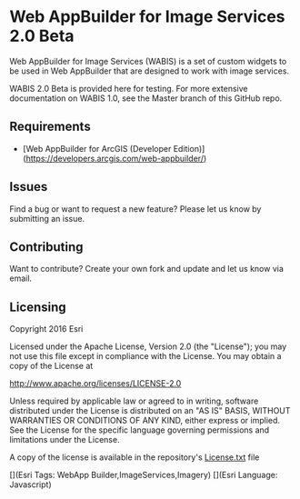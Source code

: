 # Web AppBuilder for Image Services 2.0 Beta

Web AppBuilder for Image Services (WABIS) is a set of custom widgets to be used in Web AppBuilder that are designed to work with image services. 

WABIS 2.0 Beta is provided here for testing. For more extensive documentation on WABIS 1.0, see the Master branch of this GitHub repo. 

## Requirements

* [Web AppBuilder for ArcGIS (Developer Edition)] (https://developers.arcgis.com/web-appbuilder/)

## Issues

Find a bug or want to request a new feature?  Please let us know by submitting an issue.

## Contributing

Want to contribute? Create your own fork and update and let us know via email.  

## Licensing
Copyright 2016 Esri

Licensed under the Apache License, Version 2.0 (the "License");
you may not use this file except in compliance with the License.
You may obtain a copy of the License at

   http://www.apache.org/licenses/LICENSE-2.0

Unless required by applicable law or agreed to in writing, software
distributed under the License is distributed on an "AS IS" BASIS,
WITHOUT WARRANTIES OR CONDITIONS OF ANY KIND, either express or implied.
See the License for the specific language governing permissions and
limitations under the License.

A copy of the license is available in the repository's [License.txt](License.txt?raw=true) file

[](Esri Tags: WebApp Builder,ImageServices,Imagery)
[](Esri Language: Javascript)
